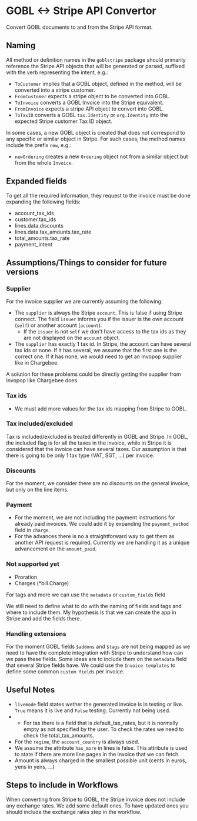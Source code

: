 # GOBL <-> Stripe API Convertor

Convert GOBL documents to and from the Stripe API format.

## Naming

All method or definition names in the `goblstripe` package should primarily reference the Stripe API objects that will be generated or parsed, suffixed with the verb representing the intent, e.g.:

- `ToCustomer` implies that a GOBL object, defined in the method, will be converted into a stripe customer.
- `FromCustomer` expects a stripe object to be converted into GOBL.
- `ToInvoice` converts a GOBL Invoice into the Stripe equivalent.
- `FromInvoice` expects a stripe API object to convert into GOBL.
- `ToTaxID` converts a GOBL `tax.Identity` or `org.Identity` into the expected Stripe customer Tax ID object.

In some cases, a new GOBL object is created that does not correspond to any specific or similar object in Stripe. For such cases, the method names include the prefix `new`, e.g.:
- `newOrdering` creates a new `Ordering` object not from a similar object but from the whole `Invoice`.

## Expanded fields
To get all the required information, they request to the invoice must be done expanding the following fields:
- account_tax_ids
- customer.tax_ids
- lines.data.discounts
- lines.data.tax_amounts.tax_rate
- total_amounts.tax_rate
- payment_intent

## Assumptions/Things to consider for future versions

### Supplier
For the invoice supplier we are currently assuming the following:
- The `supplier` is always the Stripe `account`. This is false if using Stripe connect. The field `issuer` informs you if the issuer is the own account (`self`) or another account (`account`).
    - If the `issuer` is not `self` we don't have access to the tax ids as they are not displayed on the `account` object.
- The `supplier` has exactly 1 tax id. In Stripe, the account can have several tax ids or none. If it has several, we assume that the first one is the correct one. If it has none, we would need to get an Invopop supplier like in Chargebee.

A solution for these problems could be directly getting the supplier from Invopop like Chargebee does.

### Tax ids
- We must add more values for the tax ids mapping from Stripe to GOBL.

### Tax included/excluded
Tax is included/excluded is treated differently in GOBL and Stripe. In GOBL, the included flag is for all the taxes in the invoice, while in Stripe it is considered that the invoice can have several taxes. Our assumption is that there is going to be only 1 tax type (VAT, SGT, ...) per invoice.

### Discounts
For the moment, we consider there are no discounts on the general invoice, but only on the line items. 

### Payment
- For the moment, we are not including the payment instructions for already paid invoices. We could add it by expanding the `payment_method` field in `charge`.
- For the advances there is no a straightforward way to get them as another API request is required. Currently we are handling it as a unique advancement on the `amount_paid`.

### Not supported yet
- Proration
- Charges (*bill.Charge)

For tags and more we can use the `metadata` or `custom_fields` field

We still need to define what to do with the naming of fields and tags and where to include them. My hypothesis is that we can create the app in Stripe and add the fields there.

### Handling extensions
For the moment GOBL fields `$addons` and `$tags` are not being mapped as we need to have the complete integration with Stripe to understand how can we pass these fields. Some ideas are to include them on the `metadata` field that several Stripe fields have. We could use the `Invoice templates` to define some common `custom fields` per invoice.

## Useful Notes
- `livemode` field states wether the generated invoice is in testing or live. `True` means it is live and `False` testing. Currently not being used.
- - For tax there is a field that is default_tax_rates, but it is normally empty as not specified by the user. To check the rates we need to check the total_tax_amounts. 
- For the `regime`, the `account_country` is always used.
- We assume the attribute `has_more` in lines is false. This attribute is used to state if there are more line pages in the invoice that we can fetch.
- Amount is always charged in the smallest possible unit (cents in euros, yens in yens, ...)


## Steps to include in Workflows

When converting from Stripe to GOBL, the Stripe invoice does not include any exchange rates. We add some default ones. To have updated ones you should include the exchange rates step in the workflow.